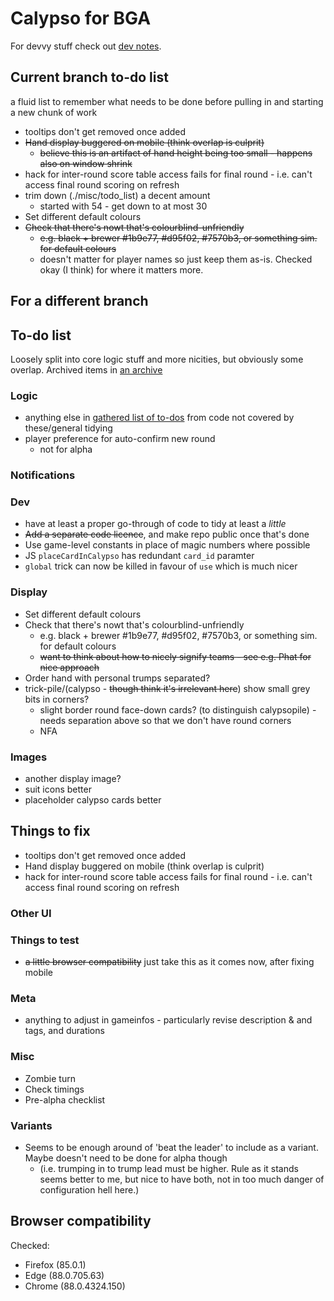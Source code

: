 # Calypso for BGA

For devvy stuff check out [dev notes](misc/dev.md).

## Current branch to-do list

a fluid list to remember what needs to be done before pulling in and starting a new chunk of work

* tooltips don't get removed once added
* ~~Hand display buggered on mobile (think overlap is culprit)~~
  * ~~believe this is an artifact of hand height being too small - happens also on window shrink~~
* hack for inter-round score table access fails for final round - i.e. can't access final round scoring on refresh
* trim down (./misc/todo_list) a decent amount
  * started with 54 - get down to at most 30
* Set different default colours
* ~~Check that there's nowt that's colourblind-unfriendly~~
  * ~~e.g. black + brewer #1b9e77, #d95f02, #7570b3, or something sim. for default colours~~
  * doesn't matter for player names so just keep them as-is. Checked okay (I think) for where it matters more.

## For a different branch

## To-do list

Loosely split into core logic stuff and more nicities, but obviously some overlap. Archived items in [an archive](misc/archive.md)

### Logic

* anything else in [gathered list of to-dos](./misc/todo_list) from code not covered by these/general tidying
* player preference for auto-confirm new round
  * not for alpha

### Notifications


### Dev

* have at least a proper go-through of code to tidy at least a _little_
* ~~Add a separate code licence~~, and make repo public once that's done
* Use game-level constants in place of magic numbers where possible
* JS `placeCardInCalypso` has redundant `card_id` paramter
* `global` trick can now be killed in favour of `use` which is much nicer

### Display

* Set different default colours
* Check that there's nowt that's colourblind-unfriendly
  * e.g. black + brewer #1b9e77, #d95f02, #7570b3, or something sim. for default colours
  * ~~want to think about how to nicely signify teams - see e.g. Phat for nice approach~~
* Order hand with personal trumps separated?
* trick-pile/(calypso - ~~though think it's irrelevant here~~) show small grey bits in corners?
  * slight border round face-down cards? (to distinguish calypsopile) - needs separation above so that we don't have round corners
  * NFA

### Images

* another display image?
* suit icons better
* placeholder calypso cards better

## Things to fix

* tooltips don't get removed once added
* Hand display buggered on mobile (think overlap is culprit)
* hack for inter-round score table access fails for final round - i.e. can't access final round scoring on refresh

### Other UI


### Things to test

* ~~a little browser compatibility~~ just take this as it comes now, after fixing mobile

### Meta

* anything to adjust in gameinfos - particularly revise description & and tags, and durations

### Misc

* Zombie turn
* Check timings
* Pre-alpha checklist

### Variants

* Seems to be enough around of 'beat the leader' to include as a variant. Maybe doesn't need to be done for alpha though
  * (i.e. trumping in to trump lead must be higher. Rule as it stands seems better to me, but nice to have both, not in too much danger of configuration hell here.)

## Browser compatibility

Checked:

* Firefox (85.0.1)
* Edge (88.0.705.63)
* Chrome (88.0.4324.150)
